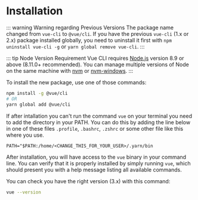 # Installation

::: warning Warning regarding Previous Versions
The package name changed from `vue-cli` to `@vue/cli`.
If you have the previous `vue-cli` (1.x or 2.x) package installed globally, you need to uninstall it first with `npm uninstall vue-cli -g` or `yarn global remove vue-cli`.
:::

::: tip Node Version Requirement
Vue CLI requires [Node.js](https://nodejs.org/) version 8.9 or above (8.11.0+ recommended). You can manage multiple versions of Node on the same machine with [nvm](https://github.com/creationix/nvm) or [nvm-windows](https://github.com/coreybutler/nvm-windows).
:::

To install the new package, use one of those commands:

``` bash
npm install -g @vue/cli
# OR
yarn global add @vue/cli
```

If after intallation you can't run the command `vue` on your terminal you need to add the directory in your PATH.
You can do this by adding the line below in one of these files `.profile`, `.bashrc`, `.zshrc` or some other file like this where you use.
```
PATH="$PATH:/home/<CHANGE_THIS_FOR_YOUR_USER>/.yarn/bin
```

After installation, you will have access to the `vue` binary in your command line. You can verify that it is properly installed by simply running `vue`, which should present you with a help message listing all available commands.

You can check you have the right version (3.x) with this command:

```bash
vue --version
```
